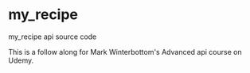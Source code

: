 # my_recipe
my_recipe api source code

This is a follow along for Mark Winterbottom's Advanced api course on Udemy.
